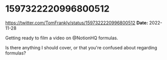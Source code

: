 # 1597322220996800512
https://twitter.com/TomFrankly/status/1597322220996800512
**Date:** 2022-11-28

Getting ready to film a video on @NotionHQ formulas.

Is there anything I should cover, or that you're confused about regarding formulas?
